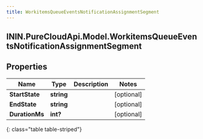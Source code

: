 ```yaml
---
title: WorkitemsQueueEventsNotificationAssignmentSegment
---
```

## ININ.PureCloudApi.Model.WorkitemsQueueEventsNotificationAssignmentSegment

## Properties

|Name | Type | Description | Notes|
|------------ | ------------- | ------------- | -------------|
| **StartState** | **string** |  | [optional] |
| **EndState** | **string** |  | [optional] |
| **DurationMs** | **int?** |  | [optional] |
{: class="table table-striped"}


